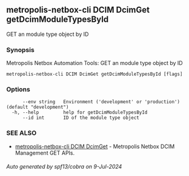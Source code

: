 ## metropolis-netbox-cli DCIM DcimGet getDcimModuleTypesById

GET an module type object by ID

### Synopsis


Metropolis Netbox Automation Tools:
  GET an module type object by ID

```
metropolis-netbox-cli DCIM DcimGet getDcimModuleTypesById [flags]
```

### Options

```
      --env string   Environment ('development' or 'production') (default "development")
  -h, --help         help for getDcimModuleTypesById
      --id int       ID of the module type object
```

### SEE ALSO

* [metropolis-netbox-cli DCIM DcimGet]()	 - Metropolis Netbox DCIM Management GET APIs.

###### Auto generated by spf13/cobra on 9-Jul-2024
